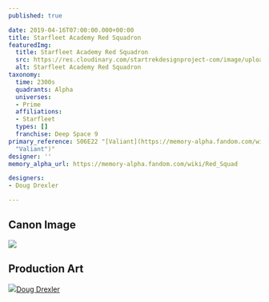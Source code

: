 ```yaml
---
published: true

date: 2019-04-16T07:00:00.000+00:00
title: Starfleet Academy Red Squadron
featuredImg:
  title: Starfleet Academy Red Squadron
  src: https://res.cloudinary.com/startrekdesignproject-com/image/upload/v1555450596/RedSquadron.png
  alt: Starfleet Academy Red Squadron
taxonomy:
  time: 2300s
  quadrants: Alpha
  universes:
  - Prime
  affiliations:
  - Starfleet
  types: []
  franchise: Deep Space 9
primary_reference: S06E22 "[Valiant](https://memory-alpha.fandom.com/wiki/Valiant
  "Valiant")"
designer: ''
memory_alpha_url: https://memory-alpha.fandom.com/wiki/Red_Squad

designers:
- Doug Drexler

---
```

## Canon Image

![](https://res.cloudinary.com/startrekdesignproject-com/image/upload/v1555450596/RedSquadron1.jpg)

## Production Art

![](https://res.cloudinary.com/startrekdesignproject-com/image/upload/v1669095116/doug-drexler-sign-exploded.jpg)[Doug Drexler](https://doug_drex_drexler.artstation.com/projects/B98Jm?album_id=1412224)